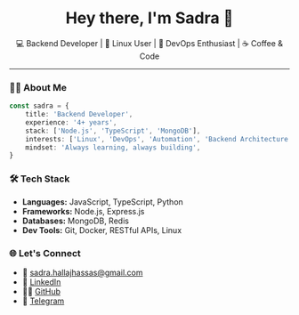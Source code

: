 <h1 align="center">Hey there, I'm Sadra 👋</h1>
<p align="center">💻 Backend Developer | 🐧 Linux User | 🔧 DevOps Enthusiast | ☕ Coffee & Code</p>

---

### 🧑‍💻 About Me

```ts
const sadra = {
	title: 'Backend Developer',
	experience: '4+ years',
	stack: ['Node.js', 'TypeScript', 'MongoDB'],
	interests: ['Linux', 'DevOps', 'Automation', 'Backend Architecture'],
	mindset: 'Always learning, always building',
}
```

### 🛠 Tech Stack

- **Languages:** JavaScript, TypeScript, Python
- **Frameworks:** Node.js, Express.js
- **Databases:** MongoDB, Redis
- **Dev Tools:** Git, Docker, RESTful APIs, Linux

### 🌐 Let's Connect

- 📧 [sadra.hallajhassas@gmail.com](mailto:sadra.hallajhassas@gmail.com)
- 🔗 [LinkedIn](https://www.linkedin.com/in/sadra-hallaj-hassas/)
- 🧑‍💻 [GitHub](https://github.com/sadrahallaj)
- 💬 [Telegram](https://t.me/sadra_hallaj)
